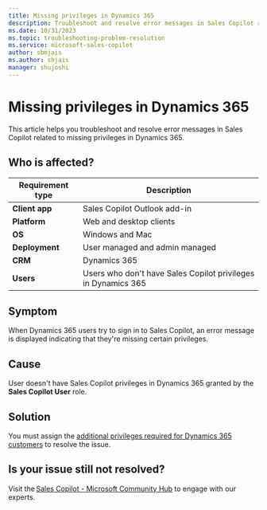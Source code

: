 ```yaml
---
title: Missing privileges in Dynamics 365
description: Troubleshoot and resolve error messages in Sales Copilot related to missing privileges in Dynamics 365.
ms.date: 10/31/2023
ms.topic: troubleshooting-problem-resolution
ms.service: microsoft-sales-copilot
author: sbmjais
ms.author: shjais
manager: shujoshi
---
```


# Missing privileges in Dynamics 365

This article helps you troubleshoot and resolve error messages in Sales Copilot related to missing privileges in Dynamics 365.

## Who is affected?

| Requirement type |Description  |
|---------|---------|
|**Client app**     |  Sales Copilot Outlook add-in        |
|**Platform**     | Web and desktop clients         |
|**OS**     | Windows and Mac         |
|**Deployment**     | User managed and admin managed       |
|**CRM**     | Dynamics 365        |
|**Users**     | Users who don't have Sales Copilot privileges in Dynamics 365   |

## Symptom

When Dynamics 365 users try to sign in to Sales Copilot, an error message is displayed indicating that they're missing certain privileges.

## Cause

User doesn't have Sales Copilot privileges in Dynamics 365 granted by the **Sales Copilot User** role. 

## Solution

You must assign the [additional privileges required for Dynamics 365 customers](install-viva-sales.md#additional-privileges-required-for-dynamics-365-customers) to resolve the issue. 

## Is your issue still not resolved?

Visit the [Sales Copilot - Microsoft Community Hub](https://techcommunity.microsoft.com/t5/viva-sales/bd-p/VivaSales) to engage with our experts.
